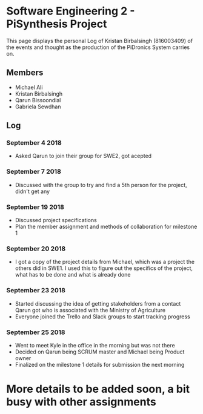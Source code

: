 # Software Engineering 2 - PiSynthesis Project

This page displays the personal Log of Kristan Birbalsingh (816003409) of the events and thought as the production of the PiDronics System carries on.

## Members
- Michael Ali
- Kristan Birbalsingh
- Qarun Bissoondial
- Gabriela Sewdhan

## Log

### September 4 2018
- Asked Qarun to join their group for SWE2, got acepted

### September 7 2018
- Discussed with the group to try and find a 5th person for the project, didn't get any

### September 19 2018
- Discussed project specifications
- Plan the member assignment and methods of collaboration for milestone 1

### September 20 2018
- I got a copy of the project details from Michael, which was a project the others did in SWE1. I used this to figure out the specifics of the project, what has to be done and what is already done

### September 23 2018
- Started discussing the idea of getting stakeholders from a contact Qarun got who is associated with the Ministry of Agriculture
- Everyone joined the Trello and Slack groups to start tracking progress

### September 25 2018
- Went to meet Kyle in the office in the morning but was not there
- Decided on Qarun being SCRUM master and Michael being Product owner
- Finalized on the milestone 1 details for submission the next morning

# More details to be added soon, a bit busy with other assignments
